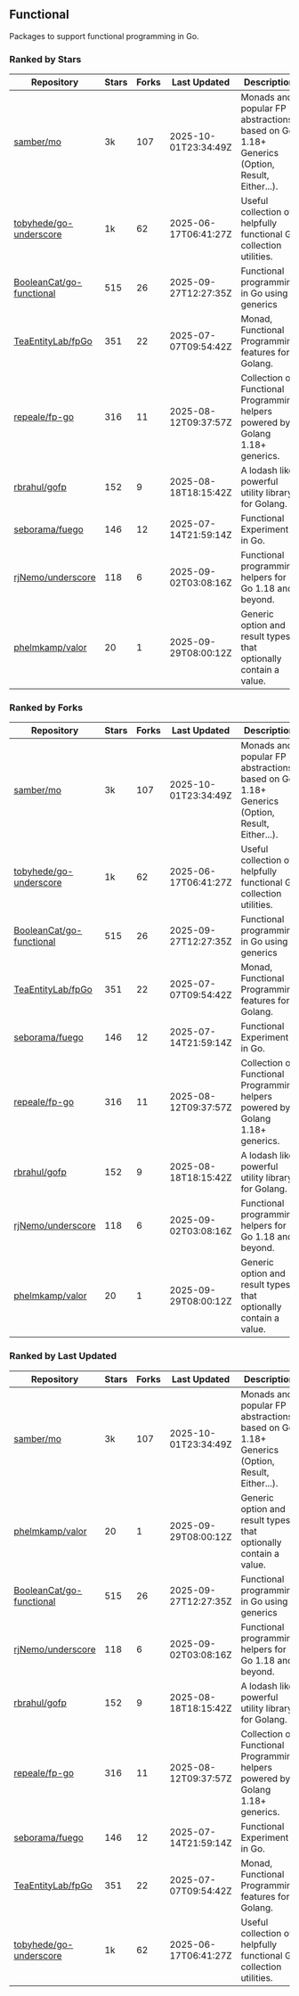 ## Functional

Packages to support functional programming in Go.

### Ranked by Stars

| Repository | Stars | Forks | Last Updated | Description | 
|------------|-------|-------|--------------|-------------|
| [samber/mo](https://github.com/samber/mo) | 3k | 107 | 2025-10-01T23:34:49Z |  Monads and popular FP abstractions, based on Go 1.18+ Generics (Option, Result, Either...). |
| [tobyhede/go-underscore](https://github.com/tobyhede/go-underscore) | 1k | 62 | 2025-06-17T06:41:27Z |  Useful collection of helpfully functional Go collection utilities. |
| [BooleanCat/go-functional](https://github.com/BooleanCat/go-functional) | 515 | 26 | 2025-09-27T12:27:35Z |  Functional programming in Go using generics |
| [TeaEntityLab/fpGo](https://github.com/TeaEntityLab/fpGo) | 351 | 22 | 2025-07-07T09:54:42Z |  Monad, Functional Programming features for Golang. |
| [repeale/fp-go](https://github.com/repeale/fp-go) | 316 | 11 | 2025-08-12T09:37:57Z |  Collection of Functional Programming helpers powered by Golang 1.18+ generics. |
| [rbrahul/gofp](https://github.com/rbrahul/gofp) | 152 | 9 | 2025-08-18T18:15:42Z |  A lodash like powerful utility library for Golang. |
| [seborama/fuego](https://github.com/seborama/fuego) | 146 | 12 | 2025-07-14T21:59:14Z |  Functional Experiment in Go. |
| [rjNemo/underscore](https://github.com/rjNemo/underscore) | 118 | 6 | 2025-09-02T03:08:16Z |  Functional programming helpers for Go 1.18 and beyond. |
| [phelmkamp/valor](https://github.com/phelmkamp/valor) | 20 | 1 | 2025-09-29T08:00:12Z |  Generic option and result types that optionally contain a value. |

### Ranked by Forks

| Repository | Stars | Forks | Last Updated | Description | 
|------------|-------|-------|--------------|-------------|
| [samber/mo](https://github.com/samber/mo) | 3k | 107 | 2025-10-01T23:34:49Z |  Monads and popular FP abstractions, based on Go 1.18+ Generics (Option, Result, Either...). |
| [tobyhede/go-underscore](https://github.com/tobyhede/go-underscore) | 1k | 62 | 2025-06-17T06:41:27Z |  Useful collection of helpfully functional Go collection utilities. |
| [BooleanCat/go-functional](https://github.com/BooleanCat/go-functional) | 515 | 26 | 2025-09-27T12:27:35Z |  Functional programming in Go using generics |
| [TeaEntityLab/fpGo](https://github.com/TeaEntityLab/fpGo) | 351 | 22 | 2025-07-07T09:54:42Z |  Monad, Functional Programming features for Golang. |
| [seborama/fuego](https://github.com/seborama/fuego) | 146 | 12 | 2025-07-14T21:59:14Z |  Functional Experiment in Go. |
| [repeale/fp-go](https://github.com/repeale/fp-go) | 316 | 11 | 2025-08-12T09:37:57Z |  Collection of Functional Programming helpers powered by Golang 1.18+ generics. |
| [rbrahul/gofp](https://github.com/rbrahul/gofp) | 152 | 9 | 2025-08-18T18:15:42Z |  A lodash like powerful utility library for Golang. |
| [rjNemo/underscore](https://github.com/rjNemo/underscore) | 118 | 6 | 2025-09-02T03:08:16Z |  Functional programming helpers for Go 1.18 and beyond. |
| [phelmkamp/valor](https://github.com/phelmkamp/valor) | 20 | 1 | 2025-09-29T08:00:12Z |  Generic option and result types that optionally contain a value. |

### Ranked by Last Updated

| Repository | Stars | Forks | Last Updated | Description | 
|------------|-------|-------|--------------|-------------|
| [samber/mo](https://github.com/samber/mo) | 3k | 107 | 2025-10-01T23:34:49Z |  Monads and popular FP abstractions, based on Go 1.18+ Generics (Option, Result, Either...). |
| [phelmkamp/valor](https://github.com/phelmkamp/valor) | 20 | 1 | 2025-09-29T08:00:12Z |  Generic option and result types that optionally contain a value. |
| [BooleanCat/go-functional](https://github.com/BooleanCat/go-functional) | 515 | 26 | 2025-09-27T12:27:35Z |  Functional programming in Go using generics |
| [rjNemo/underscore](https://github.com/rjNemo/underscore) | 118 | 6 | 2025-09-02T03:08:16Z |  Functional programming helpers for Go 1.18 and beyond. |
| [rbrahul/gofp](https://github.com/rbrahul/gofp) | 152 | 9 | 2025-08-18T18:15:42Z |  A lodash like powerful utility library for Golang. |
| [repeale/fp-go](https://github.com/repeale/fp-go) | 316 | 11 | 2025-08-12T09:37:57Z |  Collection of Functional Programming helpers powered by Golang 1.18+ generics. |
| [seborama/fuego](https://github.com/seborama/fuego) | 146 | 12 | 2025-07-14T21:59:14Z |  Functional Experiment in Go. |
| [TeaEntityLab/fpGo](https://github.com/TeaEntityLab/fpGo) | 351 | 22 | 2025-07-07T09:54:42Z |  Monad, Functional Programming features for Golang. |
| [tobyhede/go-underscore](https://github.com/tobyhede/go-underscore) | 1k | 62 | 2025-06-17T06:41:27Z |  Useful collection of helpfully functional Go collection utilities. |

